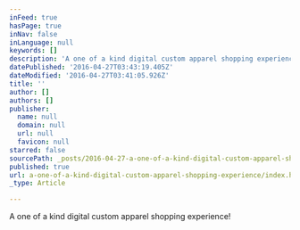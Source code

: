 ```yaml
---
inFeed: true
hasPage: true
inNav: false
inLanguage: null
keywords: []
description: 'A one of a kind digital custom apparel shopping experience!'
datePublished: '2016-04-27T03:43:19.405Z'
dateModified: '2016-04-27T03:41:05.926Z'
title: ''
author: []
authors: []
publisher:
  name: null
  domain: null
  url: null
  favicon: null
starred: false
sourcePath: _posts/2016-04-27-a-one-of-a-kind-digital-custom-apparel-shopping-experience.md
published: true
url: a-one-of-a-kind-digital-custom-apparel-shopping-experience/index.html
_type: Article

---
```

A one of a kind digital custom apparel shopping experience!